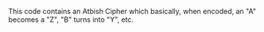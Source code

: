 This code contains an Atbish Cipher which basically, when encoded, an "A" becomes a
"Z", "B" turns into "Y", etc.
